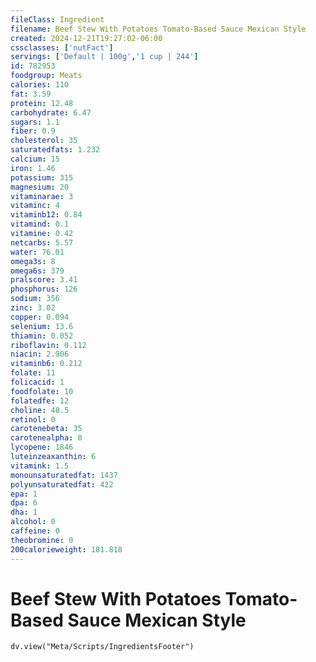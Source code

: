 ```yaml
---
fileClass: Ingredient
filename: Beef Stew With Potatoes Tomato-Based Sauce Mexican Style
created: 2024-12-21T19:27:02-06:00
cssclasses: ['nutFact']
servings: ['Default | 100g','1 cup | 244']
id: 782953
foodgroup: Meats
calories: 110
fat: 3.59
protein: 12.48
carbohydrate: 6.47
sugars: 1.1
fiber: 0.9
cholesterol: 35
saturatedfats: 1.232
calcium: 15
iron: 1.46
potassium: 315
magnesium: 20
vitaminarae: 3
vitaminc: 4
vitaminb12: 0.84
vitamind: 0.1
vitamine: 0.42
netcarbs: 5.57
water: 76.01
omega3s: 8
omega6s: 379
pralscore: 3.41
phosphorus: 126
sodium: 356
zinc: 3.02
copper: 0.094
selenium: 13.6
thiamin: 0.052
riboflavin: 0.112
niacin: 2.906
vitaminb6: 0.212
folate: 11
folicacid: 1
foodfolate: 10
folatedfe: 12
choline: 48.5
retinol: 0
carotenebeta: 35
carotenealpha: 0
lycopene: 1846
luteinzeaxanthin: 6
vitamink: 1.5
monounsaturatedfat: 1437
polyunsaturatedfat: 422
epa: 1
dpa: 6
dha: 1
alcohol: 0
caffeine: 0
theobromine: 0
200calorieweight: 181.818
---
```


# Beef Stew With Potatoes Tomato-Based Sauce Mexican Style

```dataviewjs
dv.view("Meta/Scripts/IngredientsFooter")
```